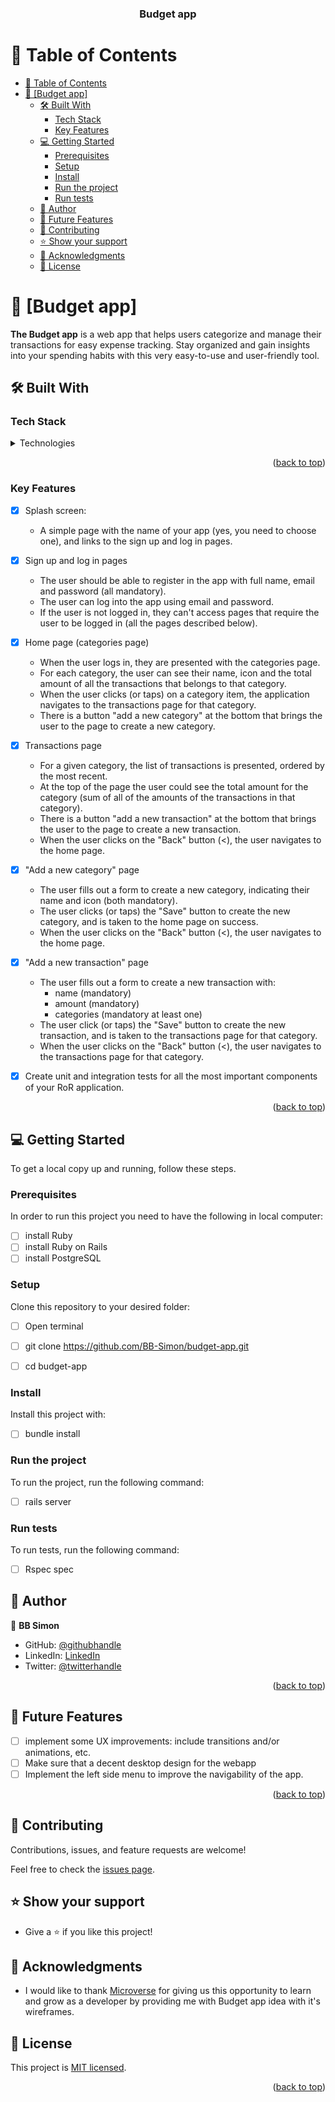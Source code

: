 <a name="readme-top"></a>

<div align="center">
  <h3><b>Budget app</b></h3>
</div>

# 📗 Table of Contents

- [📗 Table of Contents](#-table-of-contents)
- [📖 \[Budget app\] ](#-budget-app-)
  - [🛠 Built With ](#-built-with-)
    - [Tech Stack ](#tech-stack-)
    - [Key Features ](#key-features-)
  - [💻 Getting Started ](#-getting-started-)
    - [Prerequisites](#prerequisites)
    - [Setup](#setup)
    - [Install](#install)
    - [Run the project](#run-the-project)
    - [Run tests](#run-tests)
  - [👤 Author ](#-author-)
  - [🔭 Future Features ](#-future-features-)
  - [🤝 Contributing ](#-contributing-)
  - [⭐️ Show your support ](#️-show-your-support-)
  - [🙏 Acknowledgments ](#-acknowledgments-)
  - [📝 License ](#-license-)

<!-- PROJECT DESCRIPTION -->

# 📖 [Budget app] <a name="about-project"></a>

**The Budget app** is a web app that helps users categorize and manage their transactions for easy expense tracking. Stay organized and gain insights into your spending habits with this very easy-to-use and user-friendly tool.

## 🛠 Built With <a name="built-with-Ruby"></a>

### Tech Stack <a name="tech-stack"></a>

<details>
<summary>Technologies</summary>
  <ul>
    <li><a href="https://www.ruby-lang.org/en/">Ruby</a></li>
    <li><a href="https://rubyonrails.org/">Ruby on Rails</a></li>
    <li><a href="https://www.postgresql.org/">PostgreSQL</a></li>
    <li><a href="https://github.com/heartcombo/devise">Devise for authentication</a></li>
    <li><a href="https://github.com/rspec/rspec-rails">Rspec rails for unit tests</a></li>
    <li><a href="https://tailwindcss.com/">Tailwindcss for styles</a></li>
  </ul>
</details>

<p align="right">(<a href="#readme-top">back to top</a>)</p>

<!-- Features -->

### Key Features <a name="key-features"></a>
- [x] Splash screen:
  - A simple page with the name of your app (yes, you need to choose one), and links to the sign up and log in pages.
- [x] Sign up and log in pages
  - The user should be able to register in the app with full name, email and password (all mandatory).
  - The user can log into the app using email and password.
  - If the user is not logged in, they can't access pages that require the user to be logged in (all the pages described below).
- [x] Home page (categories page)
  - When the user logs in, they are presented with the categories page.
  - For each category, the user can see their name, icon and the total amount of all the transactions that belongs to that category.
  - When the user clicks (or taps) on a category item, the application navigates to the transactions page for that category.
  - There is a button "add a new category" at the bottom that brings the user to the page to create a new category.
- [x] Transactions page
  - For a given category, the list of transactions is presented, ordered by the most recent.
  - At the top of the page the user could see the total amount for the category (sum of all of the amounts of the transactions in that category).
  - There is a button "add a new transaction" at the bottom that brings the user to the page to create a new transaction.
  - When the user clicks on the "Back" button (<), the user navigates to the home page.
- [x] "Add a new category" page
  - The user fills out a form to create a new category, indicating their name and icon (both mandatory).
  - The user clicks (or taps) the "Save" button to create the new category, and is taken to the home page on success.
  - When the user clicks on the "Back" button (<), the user navigates to the home page.
- [x] "Add a new transaction" page
  - The user fills out a form to create a new transaction with:
    - name (mandatory)
    - amount (mandatory)
    - categories (mandatory at least one)
  - The user click (or taps) the "Save" button to create the new transaction, and is taken to the transactions page for that category.
  - When the user clicks on the "Back" button (<), the user navigates to the transactions page for that category.

- [x] Create unit and integration tests for all the most important components of your RoR application.


<p align="right">(<a href="#readme-top">back to top</a>)</p>

<!-- GETTING STARTED -->

## 💻 Getting Started <a name="getting-started"></a>

To get a local copy up and running, follow these steps.

### Prerequisites

In order to run this project you need to have the following in local computer:

- [ ] install Ruby
- [ ] install Ruby on Rails
- [ ] install PostgreSQL

### Setup

Clone this repository to your desired folder:

- [ ] Open terminal
- [ ] git clone https://github.com/BB-Simon/budget-app.git
- [ ] cd budget-app
  

### Install

Install this project with:

 - [ ] bundle install


### Run the project

To run the project, run the following command:

- [ ] rails server


### Run tests

To run tests, run the following command:

- [ ] Rspec spec

<!-- AUTHORS -->

## 👤 Author <a name="authors"></a>

👤 **BB Simon**

- GitHub: [@githubhandle](https://github.com/BB-Simon) 
- LinkedIn: [LinkedIn](https://www.linkedin.com/in/bb-simon/)
- Twitter: [@twitterhandle](https://twitter.com/bb_s_imon) 


<p align="right">(<a href="#readme-top">back to top</a>)</p>

<!-- FUTURE FEATURES -->

## 🔭 Future Features <a name="future-features"></a>

- [ ] implement some UX improvements: include transitions and/or animations, etc.
- [ ] Make sure that a decent desktop design for the webapp
- [ ] Implement the left side menu to improve the navigability of the app.

<p align="right">(<a href="#readme-top">back to top</a>)</p>

<!-- CONTRIBUTING -->

## 🤝 Contributing <a name="contributing"></a>

Contributions, issues, and feature requests are welcome!

Feel free to check the [issues page](https://github.com/BB-Simon/budget-app/issues).


<!-- SUPPORT -->

## ⭐️ Show your support <a name="support"></a>

- Give a ⭐️ if you like this project!


<!-- ACKNOWLEDGEMENTS -->

## 🙏 Acknowledgments <a name="acknowledgements"></a>

-  I would like to thank [Microverse](https://www.microverse.org/) for giving us this opportunity to learn and grow as a developer by providing me with Budget app idea with it's wireframes.


<!-- LICENSE -->

## 📝 License <a name="license"></a>

This project is [MIT licensed](./LICENSE).

<p align="right">(<a href="#readme-top">back to top</a>)</p>
